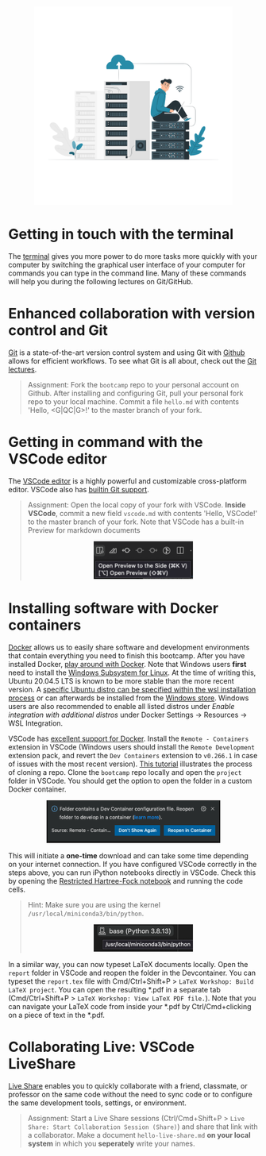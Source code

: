 
<p align="center">
<img src="../media/cloud.png" width="400">
</p>

# Getting in touch with the terminal

The [terminal](https://swcarpentry.github.io/shell-novice) gives you more power to do more tasks more quickly with your computer by switching the graphical user interface of your computer for commands you can type in the command line. Many of these commands will help you during the following lectures on Git/GitHub.

# Enhanced collaboration with version control and Git

[Git](https://git-scm.com/downloads) is a state-of-the-art version control system and using Git with [Github](https://www.github.com) allows for efficient workflows. To see what Git is all about, check out the [Git lectures](https://swcarpentry.github.io/git-novice). 

> Assignment: Fork the `bootcamp` repo to your personal account on Github. After installing and configuring Git, pull your personal fork repo to your local machine. Commit a file `hello.md` with contents 'Hello, <G|QC|G>!' to the master branch of your fork.

# Getting in command with the VSCode editor

The [VSCode editor](https://code.visualstudio.com/) is a highly powerful and customizable cross-platform editor. VSCode also has [builtin Git support](https://code.visualstudio.com/docs/introvideos/versioncontrol).

> Assignment: Open the local copy of your fork with VSCode. **Inside VSCode**, commit a new field `vscode.md` with contents 'Hello, VSCode!' to the master branch of your fork. Note that VSCode has a built-in Preview for markdown documents
> 
> <p align="center">
> <img src="../media/preview.png" width="200">
> </p>

# Installing software with Docker containers

[Docker](https://www.docker.com/) allows us to easily share software and development environments that contain everything you need to finish this bootcamp. After you have installed Docker, [play around with Docker](https://www.docker.com/play-with-docker). Note that Windows users **first** need to install the [Windows Subsystem for Linux](https://docs.microsoft.com/en-us/windows/wsl/install). At the time of writing this, Ubuntu 20.04.5 LTS is known to be more stable than the more recent version. A [specific Ubuntu distro can be specified within the wsl installation process](https://learn.microsoft.com/en-us/windows/wsl/basic-commands#install) or can afterwards be installed from the [Windows store](https://apps.microsoft.com/store/detail/ubuntu-20045-lts/9MTTCL66CPXJ?hl=en-us&gl=us). Windows users are also recommended to enable all listed distros under *Enable integration with additional distros* under Docker Settings -> Resources -> WSL Integration.

VSCode has [excellent support for Docker](https://code.visualstudio.com/docs/remote/containers-tutorial). Install the `Remote - Containers` extension in VSCode (Windows users should install the `Remote Development` extension pack, and revert the `Dev Containers` extension to `v0.266.1` in case of issues with the most recent version). [This tutorial](https://docs.github.com/en/repositories/creating-and-managing-repositories/cloning-a-repository) illustrates the process of cloning a repo. Clone the `bootcamp` repo locally and open the `project` folder in VSCode. You should get the option to open the folder in a custom Docker container.

<p align="center">
<img src="../media/vscode-container.png" width="350">
</p>

This will initiate a **one-time** download and can take some time depending on your internet connection. If you have configured VSCode correctly in the steps above, you can run iPython notebooks directly in VSCode. Check this by opening the [Restricted Hartree-Fock notebook](../project/rhf.ipynb) and running the code cells.

> Hint: Make sure you are using the kernel `/usr/local/miniconda3/bin/python`.
>
> <p align="center">
> <img src="../media/kernel.png" width="200">
> </p>

In a similar way, you can now typeset LaTeX documents locally. Open the `report` folder in VSCode and reopen the folder in the Devcontainer. You can typeset the `report.tex` file with Cmd/Ctrl+Shift+P > `LaTeX Workshop: Build LaTeX project`. You can open the resulting *.pdf in a separate tab (Cmd/Ctrl+Shift+P > `LaTeX Workshop: View LaTeX PDF file.`). Note that you can navigate your LaTeX code from inside your *.pdf by Ctrl/Cmd+clicking on a piece of text in the *.pdf.

# Collaborating Live: VSCode LiveShare

[Live Share](https://code.visualstudio.com/learn/collaboration/live-share) enables you to quickly collaborate with a friend, classmate, or professor on the same code without the need to sync code or to configure the same development tools, settings, or environment.

> Assignment: Start a Live Share sessions (Ctrl/Cmd+Shift+P > `Live Share: Start Collaboration Session (Share)`) and share that link with a collaborator. Make a document `hello-live-share.md` **on your local system** in which you **seperately** write your names.
